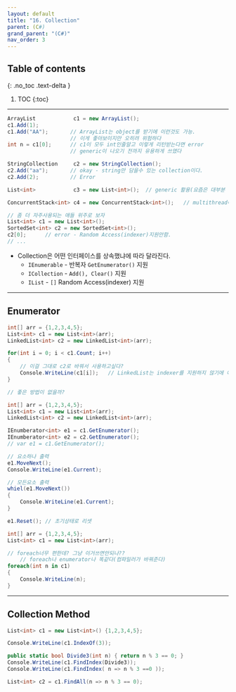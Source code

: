 ```yaml
---
layout: default
title: "16. Collection"
parent: (C#)
grand_parent: "(C#)"
nav_order: 3
---
```


## Table of contents
{: .no_toc .text-delta }

1. TOC
{:toc}

---

```csharp
ArrayList            c1 = new ArrayList();
c1.Add(1);
c1.Add("AA");       // ArrayList는 object를 받기에 이런것도 가능.
                    // 이게 좋아보이지만 오히려 위험하다
int n = c1[0];      // c1이 모두 int인줄알고 이렇게 리턴받는다면 error
                    // generic이 나오기 전까지 유용하게 쓰였다

StringCollection     c2 = new StringCollection();
c2.Add("aa");       // okay - string만 담을수 있는 collection이다.
c2.Add(2);          // Error

List<int>            c3 = new List<int>();  // generic 활용(요즘은 대부분 이렇게 활용)

ConcurrentStack<int> c4 = new ConcurrentStack<int>();   // multithread에 안전한 타입
```

```csharp
// 좀 더 자주사용되는 애들 위주로 보자
List<int> c1 = new List<int>();
SortedSet<int> c2 = new SortedSet<int>();
c2[0];      // error - Random Access(indexer)지원안함.
// ...
```

* Collection은 어떤 인터페이스를 상속했냐에 따라 달라진다.
    * `IEnumerable` - 반복자 `GetEnumerator()` 지원
    * `ICollection` - `Add(), Clear()` 지원
    * `IList` - `[]` Random Access(indexer) 지원

---

## Enumerator

```csharp
int[] arr = {1,2,3,4,5};
List<int> c1 = new List<int>(arr);
LinkedList<int> c2 = new LinkedList<int>(arr);

for(int i = 0; i < c1.Count; i++)
{
    // 이걸 그대로 c2로 바꿔서 사용하고싶다?
    Console.WriteLine(c1[i]);   // LinkedList는 indexer를 지원하지 않기에 에러남.
}

// 좋은 방법이 없을까?
```

```csharp
int[] arr = {1,2,3,4,5};
List<int> c1 = new List<int>(arr);
LinkedList<int> c2 = new LinkedList<int>(arr);

IEnumberator<int> e1 = c1.GetEnumerator();
IEnumberator<int> e2 = c2.GetEnumerator();
// var e1 = c1.GetEnumerator();

// 요소하나 출력
e1.MoveNext();
Console.WriteLine(e1.Current);

// 모든요소 출력
whiel(e1.MoveNext())
{
    Console.WriteLine(e1.Current);
}

e1.Reset(); // 초기상태로 리셋
```

```csharp
int[] arr = {1,2,3,4,5};
List<int> c1 = new List<int>(arr);

// foreach너무 편한데? 그냥 이거쓰면안되나??
    // foreach나 enumerator나 똑같다(컴파일러가 바꿔준다)
foreach(int n in c1)
{
    Console.WriteLine(n);
}
```

---

## Collection Method

```csharp
List<int> c1 = new List<int>() {1,2,3,4,5};

Console.WriteLine(c1.IndexOf(3));

public static bool Divide3(int n) { return n % 3 == 0; }
Console.WriteLine(c1.FindIndex(Divide3));
Console.WriteLine(c1.FindIndex( n => n % 3 ==0 ));

List<int> c2 = c1.FindAll(n => n % 3 == 0);
```
